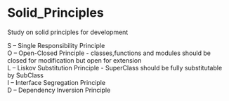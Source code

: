 # Solid_Principles
Study on solid principles for development

S – Single Responsibility Principle\
O – Open-Closed Principle - classes,functions and modules should be closed for modification but open for extension\
L – Liskov Substitution Principle - SuperClass should be fully substitutable by SubClass\
I – Interface Segregation Principle\
D – Dependency Inversion Principle

